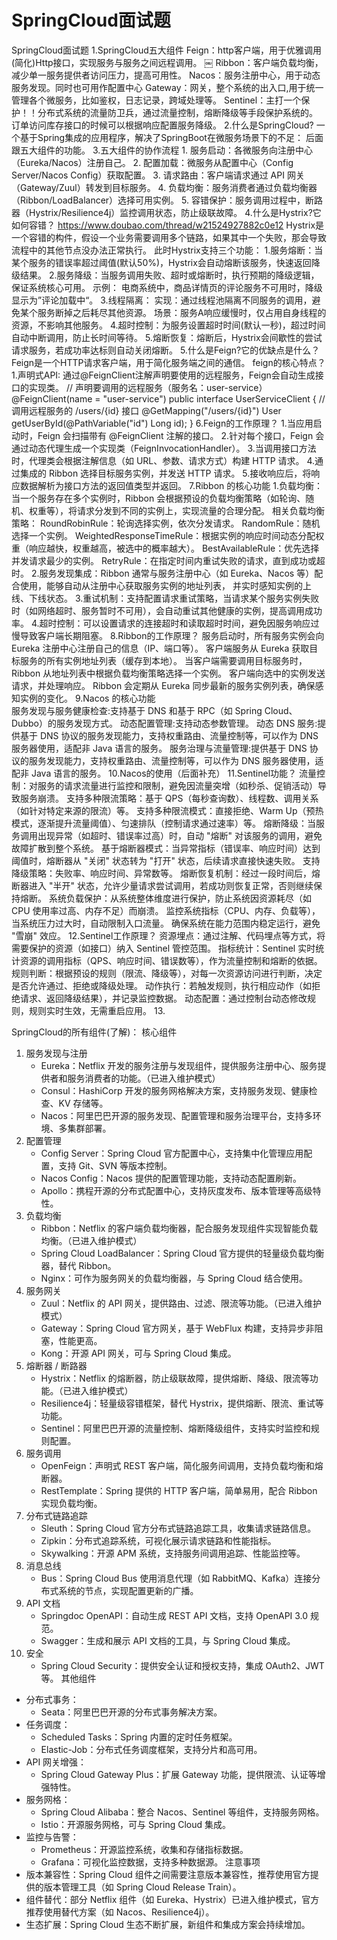 # SpringCloud面试题
SpringCloud面试题
1.SpringCloud五大组件
        Feign：http客户端，用于优雅调用(简化)Http接口，实现服务与服务之间远程调用。
￼       Ribbon：客户端负载均衡，减少单一服务提供者访问压力，提高可用性。
        Nacos：服务注册中心，用于动态服务发现。同时也可用作配置中心 
        Gateway：网关，整个系统的出入口,用于统一管理各个微服务，比如鉴权，日志记录，跨域处理等。
        Sentinel：主打一个保护！！分布式系统的流量防卫兵，通过流量控制，熔断降级等手段保护系统的。
    订单访问库存接口的时候可以根据响应配置服务降级。
		2.什么是SpringCloud?
			一个基于Spring集成的应用程序，解决了SpringBoot在微服务场景下的不足：
			后面跟五大组件的功能。
		3.五大组件的协作流程
            1. 服务启动：各微服务向注册中心（Eureka/Nacos）注册自己。
            2. 配置加载：微服务从配置中心（Config Server/Nacos Config）获取配置。
            3. 请求路由：客户端请求通过 API 网关（Gateway/Zuul）转发到目标服务。
            4. 负载均衡：服务消费者通过负载均衡器（Ribbon/LoadBalancer）选择可用实例。
            5. 容错保护：服务调用过程中，断路器（Hystrix/Resilience4j）监控调用状态，防止级联故障。
		4.什么是Hystrix?它如何容错？
		https://www.doubao.com/thread/w21524927882c0e12
		Hystrix是一个容错的构件，假设一个业务需要调用多个链路，如果其中一个失败，那会导致流程中的其他节点没办法正常执行。
			此时Hystrix支持三个功能：
			    1.服务熔断：当某个服务的错误率超过阈值(默认50%)，Hystrix会自动熔断该服务，快速返回降级结果。
			2.服务降级：当服务调用失败、超时或熔断时，执行预期的降级逻辑，保证系统核心可用。
	   			   示例： 电商系统中，商品详情页的评论服务不可用时，降级显示为”评论加载中“。
			3.线程隔离：
					实现：通过线程池隔离不同服务的调用，避免某个服务断掉之后耗尽其他资源。
					场景：服务A响应缓慢时，仅占用自身线程的资源，不影响其他服务。
			4.超时控制：为服务设置超时时间(默认一秒)，超过时间自动中断调用，防止长时间等待。
			5.熔断恢复：熔断后，Hystrix会间歇性的尝试请求服务，若成功率达标则自动关闭熔断。
		5.什么是Feign?它的优缺点是什么？
			Feign是一个HTTP请求客户端，用于简化服务端之间的通信。
		    feign的核心特点？
                1.声明式API:
                    通过@FeignClient注解声明要使用的远程服务，Feign会自动生成接口的实现类。
                            // 声明要调用的远程服务（服务名：user-service）
                            @FeignClient(name = "user-service")
                            public interface UserServiceClient {
                            // 调用远程服务的 /users/{id} 接口
                            @GetMapping("/users/{id}")
                                    User getUserById(@PathVariable("id") Long id);
                            }
        6.Feign的工作原理？
                1.当应用启动时，Feign 会扫描带有 @FeignClient 注解的接口。
                2.针对每个接口，Feign 会通过动态代理生成一个实现类（FeignInvocationHandler）。
                3.当调用接口方法时，代理类会根据注解信息（如 URL、参数、请求方式）构建 HTTP 请求。
                4.通过集成的 Ribbon 选择目标服务实例，并发送 HTTP 请求。
                5.接收响应后，将响应数据解析为接口方法的返回值类型并返回。
        7.Ribbon 的核心功能
                1.负载均衡：当一个服务存在多个实例时，Ribbon 会根据预设的负载均衡策略（如轮询、随机、权重等），将请求分发到不同的实例上，实现流量的合理分配。
                    相关负载均衡策略：
                        RoundRobinRule：轮询选择实例，依次分发请求。
                        RandomRule：随机选择一个实例。
                        WeightedResponseTimeRule：根据实例的响应时间动态分配权重（响应越快，权重越高，被选中的概率越大）。
                        BestAvailableRule：优先选择并发请求最少的实例。
                        RetryRule：在指定时间内重试失败的请求，直到成功或超时。
                2.服务发现集成：Ribbon 通常与服务注册中心（如 Eureka、Nacos 等）配合使用，能够自动从注册中心获取服务实例的地址列表，
                    并实时感知实例的上线、下线状态。
                3.重试机制：支持配置请求重试策略，当请求某个服务实例失败时（如网络超时、服务暂时不可用），会自动重试其他健康的实例，提高调用成功率。
                4.超时控制：可以设置请求的连接超时和读取超时时间，避免因服务响应过慢导致客户端长期阻塞。
        8.Ribbon的工作原理？
                服务启动时，所有服务实例会向 Eureka 注册中心注册自己的信息（IP、端口等）。
                客户端服务从 Eureka 获取目标服务的所有实例地址列表（缓存到本地）。
                当客户端需要调用目标服务时，Ribbon 从地址列表中根据负载均衡策略选择一个实例。
                客户端向选中的实例发送请求，并处理响应。
                Ribbon 会定期从 Eureka 同步最新的服务实例列表，确保感知实例的变化。
        9.Nacos 的核心功能       
                服务发现与服务健康检查:支持基于 DNS 和基于 RPC（如 Spring Cloud、Dubbo）的服务发现方式。
                动态配置管理:支持动态参数管理。
                动态 DNS 服务:提供基于 DNS 协议的服务发现能力，支持权重路由、流量控制等，可以作为 DNS 服务器使用，适配非 Java 语言的服务。
                服务治理与流量管理:提供基于 DNS 协议的服务发现能力，支持权重路由、流量控制等，可以作为 DNS 服务器使用，适配非 Java 语言的服务。
        10.Nacos的使用（后面补充）
        11.Sentinel功能？
            流量控制：对服务的请求流量进行监控和限制，避免因流量突增（如秒杀、促销活动）导致服务崩溃。
                支持多种限流策略：基于 QPS（每秒查询数）、线程数、调用关系（如针对特定来源的限流）等。
                支持多种限流模式：直接拒绝、Warm Up（预热模式，逐渐提升流量阈值）、匀速排队（控制请求通过速率）等。
            熔断降级：当服务调用出现异常（如超时、错误率过高）时，自动 "熔断" 对该服务的调用，避免故障扩散到整个系统。
                基于熔断器模式：当异常指标（错误率、响应时间）达到阈值时，熔断器从 "关闭" 状态转为 "打开" 状态，后续请求直接快速失败。
                支持降级策略：失败率、响应时间、异常数等。
                熔断恢复机制：经过一段时间后，熔断器进入 "半开" 状态，允许少量请求尝试调用，若成功则恢复正常，否则继续保持熔断。
            系统负载保护：从系统整体维度进行保护，防止系统因资源耗尽（如 CPU 使用率过高、内存不足）而崩溃。
                监控系统指标（CPU、内存、负载等），当系统压力过大时，自动限制入口流量。
                确保系统在能力范围内稳定运行，避免 "雪崩" 效应。
        12.Sentinel工作原理？
                资源埋点：通过注解、代码埋点等方式，将需要保护的资源（如接口）纳入 Sentinel 管控范围。
                指标统计：Sentinel 实时统计资源的调用指标（QPS、响应时间、错误数等），作为流量控制和熔断的依据。
                规则判断：根据预设的规则（限流、降级等），对每一次资源访问进行判断，决定是否允许通过、拒绝或降级处理。
                动作执行：若触发规则，执行相应动作（如拒绝请求、返回降级结果），并记录监控数据。
                动态配置：通过控制台动态修改规则，规则实时生效，无需重启应用。
        13.
            







SpringCloud的所有组件(了解)：
核心组件
1. 服务发现与注册
    * Eureka：Netflix 开发的服务注册与发现组件，提供服务注册中心、服务提供者和服务消费者的功能。（已进入维护模式）
    * Consul：HashiCorp 开发的服务网格解决方案，支持服务发现、健康检查、KV 存储等。
    * Nacos：阿里巴巴开源的服务发现、配置管理和服务治理平台，支持多环境、多集群部署。
2. 配置管理
    * Config Server：Spring Cloud 官方配置中心，支持集中化管理应用配置，支持 Git、SVN 等版本控制。
    * Nacos Config：Nacos 提供的配置管理功能，支持动态配置刷新。
    * Apollo：携程开源的分布式配置中心，支持灰度发布、版本管理等高级特性。
3. 负载均衡
    * Ribbon：Netflix 的客户端负载均衡器，配合服务发现组件实现智能负载均衡。（已进入维护模式）
    * Spring Cloud LoadBalancer：Spring Cloud 官方提供的轻量级负载均衡器，替代 Ribbon。
    * Nginx：可作为服务网关的负载均衡器，与 Spring Cloud 结合使用。
4. 服务网关
    * Zuul：Netflix 的 API 网关，提供路由、过滤、限流等功能。（已进入维护模式）
    * Gateway：Spring Cloud 官方网关，基于 WebFlux 构建，支持异步非阻塞，性能更高。
    * Kong：开源 API 网关，可与 Spring Cloud 集成。
5. 熔断器 / 断路器
    * Hystrix：Netflix 的熔断器，防止级联故障，提供熔断、降级、限流等功能。（已进入维护模式）
    * Resilience4j：轻量级容错框架，替代 Hystrix，提供熔断、限流、重试等功能。
    * Sentinel：阿里巴巴开源的流量控制、熔断降级组件，支持实时监控和规则配置。
6. 服务调用
    * OpenFeign：声明式 REST 客户端，简化服务间调用，支持负载均衡和熔断器。
    * RestTemplate：Spring 提供的 HTTP 客户端，简单易用，配合 Ribbon 实现负载均衡。
7. 分布式链路追踪
    * Sleuth：Spring Cloud 官方分布式链路追踪工具，收集请求链路信息。
    * Zipkin：分布式追踪系统，可视化展示请求链路和性能指标。
    * Skywalking：开源 APM 系统，支持服务间调用追踪、性能监控等。
8. 消息总线
    * Bus：Spring Cloud Bus 使用消息代理（如 RabbitMQ、Kafka）连接分布式系统的节点，实现配置更新的广播。
9. API 文档
    * Springdoc OpenAPI：自动生成 REST API 文档，支持 OpenAPI 3.0 规范。
    * Swagger：生成和展示 API 文档的工具，与 Spring Cloud 集成。
10. 安全
    * Spring Cloud Security：提供安全认证和授权支持，集成 OAuth2、JWT 等。
      其他组件
* 分布式事务：
    * Seata：阿里巴巴开源的分布式事务解决方案。
* 任务调度：
    * Scheduled Tasks：Spring 内置的定时任务框架。
    * Elastic-Job：分布式任务调度框架，支持分片和高可用。
* API 网关增强：
    * Spring Cloud Gateway Plus：扩展 Gateway 功能，提供限流、认证等增强特性。
* 服务网格：
    * Spring Cloud Alibaba：整合 Nacos、Sentinel 等组件，支持服务网格。
    * Istio：开源服务网格，可与 Spring Cloud 集成。
* 监控与告警：
    * Prometheus：开源监控系统，收集和存储指标数据。
    * Grafana：可视化监控数据，支持多种数据源。
      注意事项
* 版本兼容性：Spring Cloud 组件之间需要注意版本兼容性，推荐使用官方提供的版本管理工具（如 Spring Cloud Release Train）。
* 组件替代：部分 Netflix 组件（如 Eureka、Hystrix）已进入维护模式，官方推荐使用替代方案（如 Nacos、Resilience4j）。
* 生态扩展：Spring Cloud 生态不断扩展，新组件和集成方案会持续增加。
							
		
			
					
